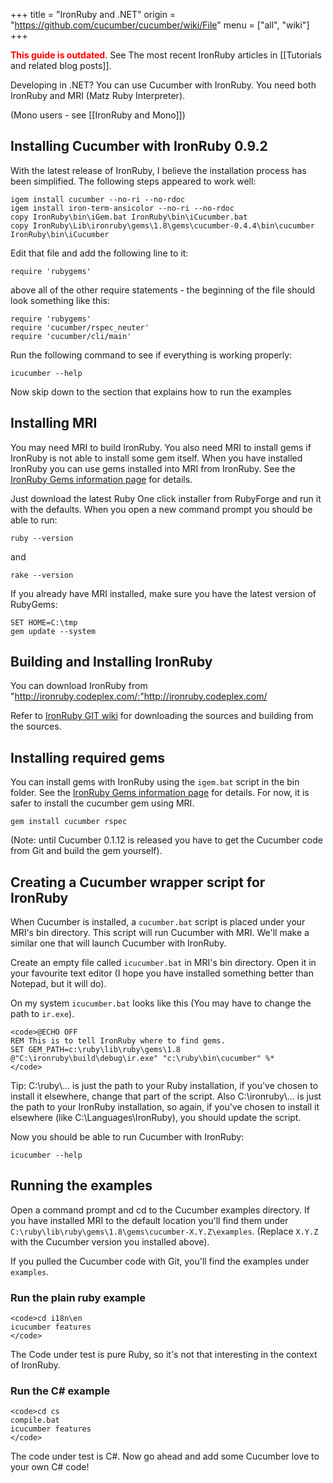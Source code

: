 +++
title = "IronRuby and .NET"
origin = "https://github.com/cucumber/cucumber/wiki/File"
menu = ["all", "wiki"]
+++

**<span style="color: red;">This guide is outdated</span>**. See The most recent IronRuby articles in \[\[Tutorials and related blog posts\]\].

Developing in .NET? You can use Cucumber with IronRuby. You need both IronRuby and MRI (Matz Ruby Interpreter).

(Mono users - see \[\[IronRuby and Mono\]\])

Installing Cucumber with IronRuby 0.9.2
---------------------------------------

With the latest release of IronRuby, I believe the installation process has been simplified. The following steps appeared to work well:

    igem install cucumber --no-ri --no-rdoc
    igem install iron-term-ansicolor --no-ri --no-rdoc
    copy IronRuby\bin\iGem.bat IronRuby\bin\iCucumber.bat
    copy IronRuby\Lib\ironruby\gems\1.8\gems\cucumber-0.4.4\bin\cucumber IronRuby\bin\iCucumber

Edit that file and add the following line to it:

    require 'rubygems'

above all of the other require statements - the beginning of the file should look something like this:

    require 'rubygems'
    require 'cucumber/rspec_neuter'
    require 'cucumber/cli/main' 

Run the following command to see if everything is working properly:

    icucumber --help

Now skip down to the section that explains how to run the examples

Installing MRI
--------------

You may need MRI to build IronRuby. You also need MRI to install gems if IronRuby is not able to install some gem itself. When you have installed IronRuby you can use gems installed into MRI from IronRuby. See the [IronRuby Gems information page](http://www.ironruby.net/Documentation/Real_Ruby_Applications/RubyGems) for details.

Just download the latest Ruby One click installer from RubyForge and run it with the defaults.
When you open a new command prompt you should be able to run:

    ruby --version

and

    rake --version

If you already have MRI installed, make sure you have the latest version of RubyGems:

    SET HOME=C:\tmp
    gem update --system

Building and Installing IronRuby
--------------------------------

You can download IronRuby from "http://ironruby.codeplex.com/:"http://ironruby.codeplex.com/

Refer to [IronRuby GIT wiki](http://wiki.github.com/ironruby/ironruby) for downloading the sources and building from the sources.

Installing required gems
------------------------

You can install gems with IronRuby using the `igem.bat` script in the bin folder. See the [IronRuby Gems information page](http://www.ironruby.net/Documentation/Real_Ruby_Applications/RubyGems) for details. For now, it is safer to install the cucumber gem using MRI.

    gem install cucumber rspec

(Note: until Cucumber 0.1.12 is released you have to get the Cucumber code from Git and build the gem yourself).

Creating a Cucumber wrapper script for IronRuby
-----------------------------------------------

When Cucumber is installed, a <code>cucumber.bat</code> script is placed under your MRI's bin directory.
This script will run Cucumber with MRI. We'll make a similar one that will launch Cucumber
with IronRuby.

Create an empty file called <code>icucumber.bat</code> in MRI's bin directory.
Open it in your favourite text editor (I hope you have installed something better than
Notepad, but it will do).

On my system <code>icucumber.bat</code> looks like this (You may have to change the path to <code>ir.exe</code>).

    <code>@ECHO OFF
    REM This is to tell IronRuby where to find gems.
    SET GEM_PATH=c:\ruby\lib\ruby\gems\1.8
    @"C:\ironruby\build\debug\ir.exe" "c:\ruby\bin\cucumber" %* 
    </code>

Tip: C:\\ruby\\... is just the path to your Ruby installation, if you've chosen to install it elsewhere, change that part of the script. Also C:\\ironruby\\... is just the path to your IronRuby installation, so again, if you've chosen to install it elsewhere (like C:\\Languages\\IronRuby), you should update the script.

Now you should be able to run Cucumber with IronRuby:

    icucumber --help

Running the examples
--------------------

Open a command prompt and cd to the Cucumber examples directory. If you have installed MRI to the default
location you'll find them under <code>C:\\ruby\\lib\\ruby\\gems\\1.8\\gems\\cucumber-X.Y.Z\\examples</code>. (Replace <code>X.Y.Z</code> with the Cucumber version you installed above).

If you pulled the Cucumber code with Git, you'll find the examples under <code>examples</code>.

### Run the plain ruby example

    <code>cd i18n\en
    icucumber features
    </code>

The Code under test is pure Ruby, so it's not that interesting in the context of IronRuby.

### Run the C\# example

    <code>cd cs
    compile.bat
    icucumber features
    </code>

The code under test is C\#. Now go ahead and add some Cucumber love to your own C\# code!
